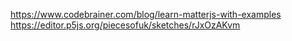 https://www.codebrainer.com/blog/learn-matterjs-with-examples
https://editor.p5js.org/piecesofuk/sketches/rJxOzAKvm
